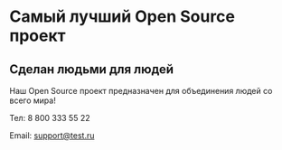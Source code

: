# Самый лучший Open Source проект

## Сделан людьми для людей

Наш Open Source проект предназначен для объединения людей со всего мира!

Тел: 8 800 333 55 22

Email: <support@test.ru>
